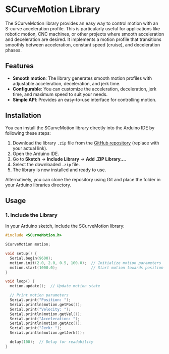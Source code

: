 # SCurveMotion Library

The SCurveMotion library provides an easy way to control motion with an S-curve acceleration profile. This is particularly useful for applications like robotic motion, CNC machines, or other projects where smooth acceleration and deceleration are desired. It implements a motion profile that transitions smoothly between acceleration, constant speed (cruise), and deceleration phases.

## Features

- **Smooth motion**: The library generates smooth motion profiles with adjustable acceleration, deceleration, and jerk time.
- **Configurable**: You can customize the acceleration, deceleration, jerk time, and maximum speed to suit your needs.
- **Simple API**: Provides an easy-to-use interface for controlling motion.

## Installation

You can install the SCurveMotion library directly into the Arduino IDE by following these steps:

1. Download the library `.zip` file from the [GitHub repository](https://github.com/yourusername/SCurveMotion) (replace with your actual link).
2. Open the Arduino IDE.
3. Go to **Sketch** → **Include Library** → **Add .ZIP Library...**.
4. Select the downloaded `.zip` file.
5. The library is now installed and ready to use.

Alternatively, you can clone the repository using Git and place the folder in your Arduino libraries directory.

## Usage

### 1. Include the Library

In your Arduino sketch, include the SCurveMotion library:

```cpp
#include <SCurveMotion.h>

SCurveMotion motion;

void setup() {
  Serial.begin(9600);
  motion.init(2.0, 2.0, 0.5, 100.0);  // Initialize motion parameters
  motion.start(1000.0);               // Start motion towards position 1000
}

void loop() {
  motion.update();  // Update motion state

  // Print motion parameters
  Serial.print("Position: ");
  Serial.println(motion.getPos());
  Serial.print("Velocity: ");
  Serial.println(motion.getVel());
  Serial.print("Acceleration: ");
  Serial.println(motion.getAcc());
  Serial.print("Jerk: ");
  Serial.println(motion.getJerk());

  delay(100);  // Delay for readability
}

